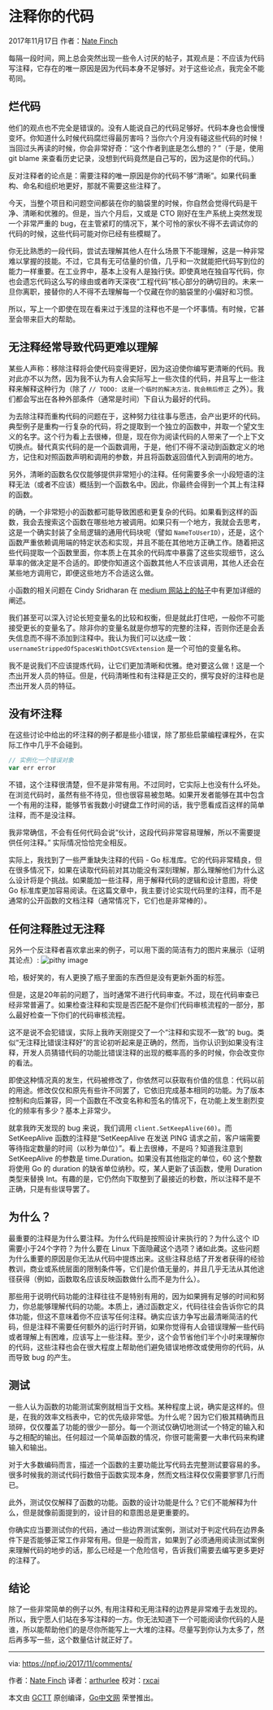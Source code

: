 
# 注释你的代码
2017年11月17日 作者：[Nate Finch](https://npf.io)

每隔一段时间，网上总会突然出现一些令人讨厌的帖子，其观点是：不应该为代码写注释，它存在的唯一原因是因为代码本身不足够好。对于这些论点，我完全不能苟同。

## 烂代码
他们的观点也不完全是错误的。没有人能说自己的代码足够好。代码本身也会慢慢变坏。你知道什么时候代码腐烂得最厉害吗？当你六个月没有碰这些代码的时候！当回过头再读的时候，你会非常好奇：“这个作者到底是怎么想的？”（于是，使用 git blame 来查看历史记录，没想到代码竟然是自己写的，因为这是你的代码。）

反对注释者的论点是：需要注释的唯一原因是你的代码不够“清晰”。如果代码重构、命名和组织地更好，那就不需要这些注释了。

今天，当整个项目和问题空间都装在你的脑袋里的时候，你自然会觉得代码是干净、清晰和优雅的。但是，当六个月后，又或是 CTO 刚好在生产系统上突然发现一个非常严重的 bug，在主管紧盯的情况下，某个可怜的家伙不得不去调试你的代码的时候，这些代码可能对你已经有些模糊了。

你无比熟悉的一段代码，尝试去理解其他人在什么场景下不能理解，这是一种非常难以掌握的技能。不过，它具有无可估量的价值，几乎和一次就能把代码写到位的能力一样重要。在工业界中，基本上没有人是独行侠。即使真地在独自写代码，你也会遗忘代码这么写的缘由或者昨天深夜“工程代码”核心部分的确切目的。未来一旦你离职，接替你的人不得不去理解每一个仅藏在你的脑袋里的小偏好和习惯。

所以，写上一个即使在现在看来过于浅显的注释也不是一个坏事情。有时候，它甚至会带来巨大的帮助。

## 无注释经常导致代码更难以理解
某些人声称：移除注释将会使代码变得更好，因为这迫使你编写更清晰的代码。我对此亦不以为然，因为我不认为有人会实际写上一些次佳的代码，并且写上一些注释来解释这种行为（除了 `// TODO: 这是一个临时的解决方法，我会稍后修正` 之外）。我们都会写出在各种外部条件（通常是时间）下自认为最好的代码。

为去除注释而重构代码的问题在于，这种努力往往事与愿违，会产出更坏的代码。典型例子是重构一行复杂的代码，将之提取到一个独立的函数中，并取一个望文生义的名字。这个行为看上去很棒，但是，现在你为阅读代码的人带来了一个上下文切换点。替代真实代码的是一个函数调用，于是，他们不得不滚动到函数定义的地方，记住和对照函数声明和调用的参数，并且将函数返回值代入到调用的地方。

另外，清晰的函数名仅仅能够提供非常短小的注释。任何需要多余一小段短语的注释无法（或者不应该）概括到一个函数名中。因此，你最终会得到一个其上有注释的函数。

的确，一个非常短小的函数都可能导致困惑和更复杂的代码。如果看到这样的函数，我会去搜索这个函数在哪些地方被调用。如果只有一个地方，我就会去思考，这是一个确实封装了全局逻辑的通用代码块呢（譬如 `NameToUserID`），还是，这个函数严重依赖调用端的特定状态和实现，并且不能在其他地方正确工作。随着把这些代码提取一个函数里面，你本质上在其余的代码库中暴露了这些实现细节，这么草率的做决定是不合适的。即使你知道这个函数其他人不应该调用，其他人还会在某些地方调用它，即便这些地方不合适这么做。

小函数的相关问题在 Cindy Sridharan 在 [medium 网站上的帖子](https://medium.com/@copyconstruct/small-functions-considered-harmful-91035d316c29)中有更加详细的阐述。

我们甚至可以深入讨论长短变量名的比较和权衡，但是就此打住吧，一般你不可能接受更长的变量名了。除非你的变量名就是你想写的完整的注释，否则你还是会丢失信息而不得不添加到注释中。我认为我们可以达成一致：`usernameStrippedOfSpacesWithDotCSVExtension` 是一个可怕的变量名称。

我不是说我们不应该提炼代码，让它们更加清晰和优雅。绝对要这么做！这是一个杰出开发人员的特征。但是，代码清晰性和有注释是正交的，撰写良好的注释也是杰出开发人员的特征。

## 没有坏注释
在这些讨论中给出的坏注释的例子都是些小错误，除了那些启蒙编程课程外，在实际工作中几乎不会碰到。

```javascript
// 实例化一个错误对象
var err error
```

不错，这个注释很清楚，但不是非常有用。不过同时，它实际上也没有什么坏处。在浏览代码时，虽然有些不待见，但也很容易被忽略。如果开发者能够在其中包含一个有用的注释，能够节省我数小时键盘工作时间的话，我宁愿看成百这样的简单注释，而不是没注释。

我非常确信，不会有任何代码会说“伙计，这段代码非常容易理解，所以不需要提供任何注释。” 实际情况恰恰完全相反。

实际上，我找到了一些严重缺失注释的代码 - Go 标准库。它的代码非常精良，但在很多情况下，如果在读取代码前对其功能没有深刻理解，那么理解他们为什么这么设计将是个挑战。如果能加一些注释，用于解释代码的逻辑和设计意图，将使 Go 标准库更加容易阅读。在这篇文章中，我主要讨论实现代码里的注释，而不是通常的公开函数的文档注释（通常情况下，它们也是非常棒的）。

## 任何注释胜过无注释
另外一个反注释者喜欢拿出来的例子，可以用下面的简洁有力的图片来展示（证明其论点）:
![pithy image](https://npf.io/comments.jpg)

哈，极好笑的，有人更换了瓶子里面的东西但是没有更新外面的标签。

但是，这是20年前的问题了，当时通常不进行代码审查。不过，现在代码审查已经非常普遍了。如果检查注释和实现是否匹配不是你们代码审核流程的一部分，那么最好检查一下你们的代码审核流程。

这不是说不会犯错误，实际上我昨天刚提交了一个“注释和实现不一致”的 bug。类似“无注释比错误注释好”的言论初听起来是正确的，然而，当你认识到如果没有注释，开发人员猜错代码的功能比错误注释的出现的概率高的多的时候，你会改变你的看法。

即使这种情况真的发生，代码被修改了，你依然可以获取有价值的信息：代码以前的用途。修改仅仅和原先有些许不同罢了，它依旧完成基本相同的功能。为了版本控制和向后兼容，同一个函数在不改变名称和签名的情况下，在功能上发生剧烈变化的频率有多少？基本上非常少。

就拿我昨天发现的 bug 来说，我们调用 `client.SetKeepAlive(60)`。而 SetKeepAlive 函数的注释是“SetKeepAlive 在发送 PING 请求之前，客户端需要等待指定数量的时间（以秒为单位）”。看上去很棒，不是吗？知道我注意到 SetKeepAlive 的参数是 time.Duration。如果没有其他指定的单位，60 这个整数将使用 Go 的 duration 的缺省单位纳秒。哎，某人更新了该函数，使用 Duration 类型来替换 Int。有趣的是，它仍然向下取整到了最接近的秒数，所以注释不是不正确，只是有些误导罢了。

## 为什么？
最重要的注释是为什么要注释。为什么代码是按照设计来执行的？为什么这个 ID 需要小于24个字符？为什么要在 Linux 下面隐藏这个选项？诸如此类。这些问题为什么重要的原因是你无法从代码中提炼出来。这些注释总结了开发者获得的经验教训，商业或系统层面的限制条件等，它们是价值无量的，并且几乎无法从其他途径获得（例如，函数取名应该反映函数做什么而不是为什么）。

那些用于说明代码功能的注释往往不是特别有用的，因为如果拥有足够的时间和努力，你总能够理解代码的功能。本质上，通过函数定义，代码往往会告诉你它的具体功能，但这不意味着你不应该写任何注释。确实应该力争写出最清晰简洁的代码，但是注释不需要任何额外的运行时开销，如果你觉得有人会错误理解一些代码或者理解上有困难，应该写上一些注释。至少，这个会节省他们半个小时来理解你的代码，这些注释也会在很大程度上帮助他们避免错误地修改或使用你的代码，从而导致 bug 的产生。

## 测试
一些人认为函数的功能测试案例就相当于文档。某种程度上说，确实是这样的。但是，在我的效率文档表中，它的优先级非常低。为什么呢？因为它们极其精确而且琐碎，仅仅覆盖了功能的很少一部分。每一个测试仅确切地测试一个特定的输入和与之相配的输出。任何超过一个简单函数的情况，你很可能需要一大串代码来构建输入和输出。

对于大多数编码而言，描述一个函数的主要功能比写代码去完整测试要容易的多。很多时候我的测试代码行数倍于函数实现本身，然而文档注释仅仅需要寥寥几行而已。

此外，测试仅仅解释了函数的功能。函数的设计功能是什么？它们不能解释为什么，但是就像前面提到的，设计目的和意图总是更重要的。

你确实应当要测试你的代码，通过一些边界测试案例，测试对于判定代码在边界条件下是否能够正常工作非常有用。但是一般而言，如果到了必须通用阅读测试案例来理解代码的地步的话，那么已经是一个危险信号，告诉我们需要去编写更多更好的注释了。

## 结论
除了一些非常简单的例子以外, 有用注释和无用注释的边界是非常难于去发现的。所以，我宁愿人们站在多写注释的一方。你无法知道下一个可能阅读你代码的人是谁，所以能帮助他们的是尽你所能写上一大堆的注释。尽量写到你认为太多了，然后再多写一些，这个数量估计就正好了。

----------------

via: https://npf.io/2017/11/comments/

作者：[Nate Finch](https://npf.io/about/)
译者：[arthurlee](https://github.com/arthurlee)
校对：[rxcai](https://github.com/rxcai)

本文由 [GCTT](https://github.com/studygolang/GCTT) 原创编译，[Go中文网](https://studygolang.com/) 荣誉推出。
